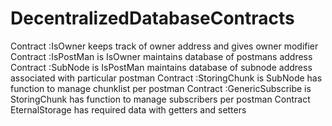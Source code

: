 # DecentralizedDatabaseContracts
Contract :IsOwner
	keeps track of owner address and gives owner modifier
Contract :IsPostMan is IsOwner
	maintains database of postmans address
Contract :SubNode is IsPostMan
	maintains database of subnode address associated with particular postman
Contract :StoringChunk is SubNode
	has function to manage chunklist per postman
Contract :GenericSubscribe is StoringChunk
	has function to manage subscribers per postman
Contract EternalStorage
	has required data with getters and setters
